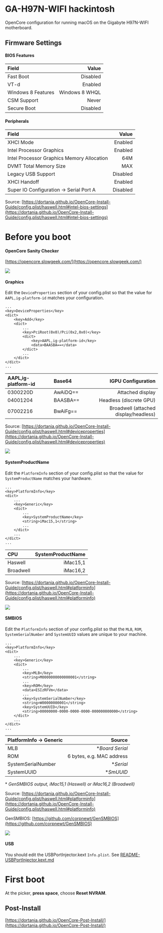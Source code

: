 # GA-H97N-WIFI hackintosh

OpenCore configuration for running macOS on the Gigabyte H97N-WIFI motherboard.

## Firmware Settings

#### BIOS Features

| Field              | Value             |
|:-------------------|------------------:|
| Fast Boot          | Disabled          |
| VT-d               | Enabled           |
| Windows 8 Features | Windows 8 WHQL    |
| CSM Support        | Never             |
| Secure Boot        | Disabled          |

#### Peripherals

| Field                                        | Value    |
|:---------------------------------------------|---------:|
| XHCI Mode                                    | Enabled  |
| Intel Processor Graphics                     | Enabled  |
| Intel Processor Graphics Memory Allocation   | 64M      |
| DVMT Total Memory Size                       | MAX      |
| Legacy USB Support                           | Disabled |
| XHCI Handoff                                 | Enabled  |
| Super IO Configuration &#8594; Serial Port A | Disabled |

Source: [https://dortania.github.io/OpenCore-Install-Guide/config.plist/haswell.html#intel-bios-settings](https://dortania.github.io/OpenCore-Install-Guide/config.plist/haswell.html#intel-bios-settings)
  
# Before you boot

#### OpenCore Sanity Checker

[https://opencore.slowgeek.com/](https://opencore.slowgeek.com/)

![](https://raw.githubusercontent.com/google/material-design-icons/4.0.0/png/action/settings_input_hdmi/materialicons/36dp/1x/baseline_settings_input_hdmi_black_36dp.png)

#### Graphics

Edit the ```DeviceProperties``` section of your config.plist so that the value for ```AAPL,ig-platform-id``` matches your configuration.

```
...
<key>DeviceProperties</key>
<dict>
    <key>Add</key>
    <dict>
        ...
        <key>PciRoot(0x0)/Pci(0x2,0x0)</key>
        <dict>
            <key>AAPL,ig-platform-id</key>
            <data>BAASBA==</data>
        </dict>
        ...
    </dict>
</dict>
...
```

| AAPL,ig-platform-id | Base64   | IGPU Configuration                    |
|:--------------------|:---------|--------------------------------------:|
| 0300220D            | AwAiDQ== | Attached display                      |
| 04001204            | BAASBA== | Headless (discrete GPU)               |
| 07002216            | BwAiFg== | Broadwell (attached display/headless) |

Source: [https://dortania.github.io/OpenCore-Install-Guide/config.plist/haswell.html#deviceproperties](https://dortania.github.io/OpenCore-Install-Guide/config.plist/haswell.html#deviceproperties)

![](https://raw.githubusercontent.com/google/material-design-icons/4.0.0/png/hardware/desktop_mac/materialicons/36dp/1x/baseline_desktop_mac_black_36dp.png)

#### SystemProductName

Edit the ```PlatformInfo``` section of your config.plist so that the value for ```SystemProductName``` matches your hardware.

```
...
<key>PlatformInfo</key>
<dict>
    ...
    <key>Generic</key>
    <dict>
        ...
        <key>SystemProductName</key>
        <string>iMac15,1</string>
        ...
    </dict>
    ...
</dict>
...
````

| CPU       | SystemProductName |
|:----------|------------------:|
| Haswell   | iMac15,1          |
| Broadwell | iMac16,2          |

Source: [https://dortania.github.io/OpenCore-Install-Guide/config.plist/haswell.html#platforminfo](https://dortania.github.io/OpenCore-Install-Guide/config.plist/haswell.html#platforminfo)

![](https://raw.githubusercontent.com/google/material-design-icons/4.0.0/png/action/search/materialicons/36dp/1x/baseline_search_black_36dp.png)

#### SMBIOS

Edit the ```PlatformInfo``` section of your config.plist so that the ```MLB```, ```ROM```, ```SystemSerialNumber``` and ```SystemUUID``` values are unique to your machine.

```
...
<key>PlatformInfo</key>
<dict>
    ...
    <key>Generic</key>
    <dict>
        ...
        <key>MLB</key>
        <string>M0000000000000001</string>
        ...
        <key>ROM</key>
        <data>ESIzRFVm</data>
        ...
        <key>SystemSerialNumber</key>
        <string>W00000000001</string>
        <key>SystemUUID</key>
        <string>00000000-0000-0000-0000-000000000000</string>
    </dict>
    ...
</dict>
...
````

| PlatformInfo &#8594; Generic | Source                    |
|:-----------------------------|--------------------------:|
| MLB                          | \**Board Serial*          |
| ROM                          | 6 bytes, e.g. MAC address |
| SystemSerialNumber           | \**Serial*                |
| SystemUUID                   | \**SmUUID*                |

\* *GenSMBIOS output, iMac15,1 (Haswell) or iMac16,2 (Broadwell)*

Source: [https://dortania.github.io/OpenCore-Install-Guide/config.plist/haswell.html#platforminfo](https://dortania.github.io/OpenCore-Install-Guide/config.plist/haswell.html#platforminfo)

GenSMBIOS: [https://github.com/corpnewt/GenSMBIOS](https://github.com/corpnewt/GenSMBIOS)

![](https://raw.githubusercontent.com/google/material-design-icons/4.0.0/png/device/usb/materialicons/36dp/1x/baseline_usb_black_36dp.png)

#### USB

You should edit the USBPortInjector.kext ```Info.plist```. See [README-USBPortInjector.kext.md](https://github.com/vulgo/ga-h97n-wifi-hackintosh/blob/main/README-USBPortInjector.kext.md)

# First boot

At the picker, **press space**, choose **Reset NVRAM**.

## Post-Install

[https://dortania.github.io/OpenCore-Post-Install/](https://dortania.github.io/OpenCore-Post-Install/)
